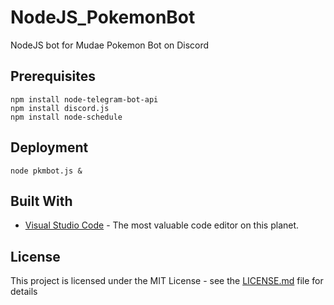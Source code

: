 # NodeJS_PokemonBot

NodeJS bot for Mudae Pokemon Bot on Discord

## Prerequisites

```
npm install node-telegram-bot-api
npm install discord.js
npm install node-schedule
```

## Deployment

```
node pkmbot.js &
```

## Built With

* [Visual Studio Code](https://code.visualstudio.com/) - The most valuable code editor on this planet.

## License

This project is licensed under the MIT License - see the [LICENSE.md](LICENSE.md) file for details
